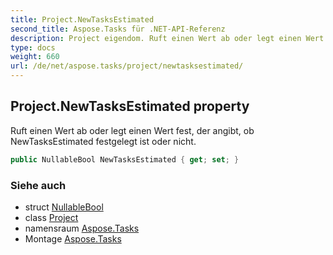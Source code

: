 ```yaml
---
title: Project.NewTasksEstimated
second_title: Aspose.Tasks für .NET-API-Referenz
description: Project eigendom. Ruft einen Wert ab oder legt einen Wert fest der angibt ob NewTasksEstimated festgelegt ist oder nicht.
type: docs
weight: 660
url: /de/net/aspose.tasks/project/newtasksestimated/
---
```

## Project.NewTasksEstimated property

Ruft einen Wert ab oder legt einen Wert fest, der angibt, ob NewTasksEstimated festgelegt ist oder nicht.

```csharp
public NullableBool NewTasksEstimated { get; set; }
```

### Siehe auch

* struct [NullableBool](../../nullablebool/)
* class [Project](../)
* namensraum [Aspose.Tasks](../../project/)
* Montage [Aspose.Tasks](../../../)


